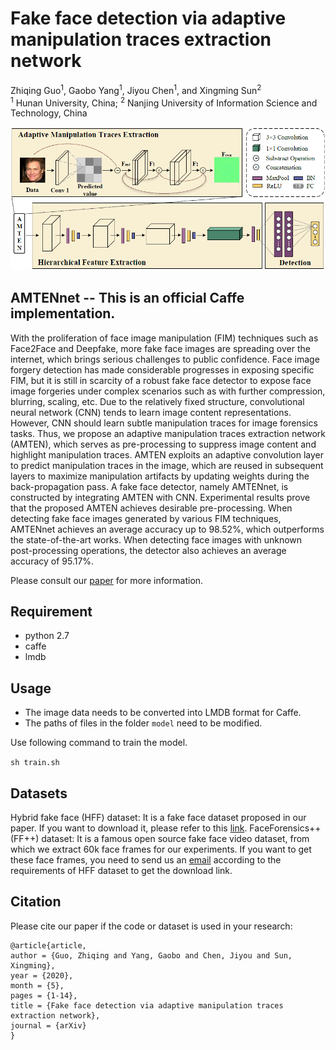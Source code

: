 # Fake face detection via adaptive manipulation traces extraction network

Zhiqing Guo<sup>1</sup>, 
Gaobo Yang<sup>1</sup>,
Jiyou Chen<sup>1</sup>,
and Xingming Sun<sup>2</sup></br>
<sup>1</sup> Hunan University, China; 
<sup>2</sup> Nanjing University of Information Science and Technology, China</br>

<img src="AMTENnet.png" alt="demo" width="600"/>


## AMTENnet -- This is an official Caffe implementation.
With the proliferation of face image manipulation (FIM) techniques such as Face2Face and Deepfake, more fake face images are spreading over the internet, which brings serious challenges to public confidence. Face image forgery detection has made considerable progresses in exposing specific FIM, but it is still in scarcity of a robust fake face detector to expose face image forgeries under complex scenarios such as with further compression, blurring, scaling, etc. Due to the relatively fixed structure, convolutional neural network (CNN) tends to learn image content representations. However, CNN should learn subtle manipulation traces for image forensics tasks. Thus, we propose
an adaptive manipulation traces extraction network (AMTEN), which serves as pre-processing to suppress image content and highlight manipulation traces. AMTEN exploits an adaptive convolution layer to predict manipulation traces in the image, which are reused in subsequent layers to maximize manipulation artifacts by updating weights during the back-propagation pass. A fake face detector, namely AMTENnet, is constructed by integrating AMTEN with CNN. Experimental results prove that the proposed AMTEN achieves desirable pre-processing. When detecting fake face images generated by various FIM techniques, AMTENnet achieves an average accuracy up to 98.52%, which outperforms the state-of-the-art works. When detecting face images with unknown post-processing operations, the detector also achieves an average accuracy of 95.17%.

Please consult our [paper](https://arxiv.org/abs/2005.04945) for more information.

## Requirement
- python 2.7
- caffe
- lmdb

## Usage
- The image data needs to be converted into LMDB format for Caffe.
- The paths of files in the folder `model` need to be modified.

Use following command to train the model.

`sh train.sh`

## Datasets
Hybrid fake face (HFF) dataset: It is a fake face dataset proposed in our paper. If you want to download it, please refer to this [link](https://github.com/EricGzq/Hybrid-Fake-Face-Dataset).
FaceForensics++ (FF++) dataset: It is a famous open source fake face video dataset, from which we extract 60k face frames for our experiments. If you want to get these face frames, you need to send us an [email](mailto:guozhiqing@hnu.edu.cn) according to the requirements of HFF dataset to get the download link.


## Citation
Please cite our paper if the code or dataset is used in your research:
```
@article{article,
author = {Guo, Zhiqing and Yang, Gaobo and Chen, Jiyou and Sun, Xingming},
year = {2020},
month = {5},
pages = {1-14},
title = {Fake face detection via adaptive manipulation traces extraction network},
journal = {arXiv}
}
```
